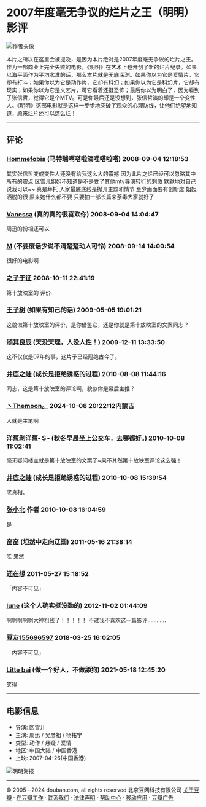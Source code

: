 # 2007年度毫无争议的烂片之王（明明）影评

![作者头像](https://img1.doubanio.com/icon/u2279829-8.jpg)

本片之所以在这里会被提及，是因为本片绝对是2007年度毫无争议的烂片之王。作为一部商业上完全失败的电影，《明明》在艺术上也开创了新的烂片纪录。如果以海平面作为平均水准的话，那么本片就是无底深渊。如果你以为它是爱情片，它却有打斗；如果你以为它是动作片，它却有科幻；如果你以为它是科幻片，它却有现实；如果你以为它是文艺片，可它看着还挺恐怖；最后你以为明白了，因为看到了张信哲，觉得它是个MTV。可是你最后还是没想到，张信哲演的却是一个变性人。《明明》这部电影就是这样一步步地突破了观众的心理防线，让他们绝望地知道，原来烂片还可以这么烂！

---

## 评论

### [Hommefobia](https://www.douban.com/people/2505565 "Hommefobia") (马特瑞啊嗒啦滴哩嗒啦嗒) 2008-09-04 12:18:53
其实张信哲变成变性人还没有给我这么大的震撼 因为此片之烂已经可以忽略其中所有的震点 区雪儿姐姐不知道是不是受了其他mtv导演转行的刺激 默默地对自己说我可以~~ 真是拜托 人家最底底线是抛开主题和情节 至少画面要有创新度 姐姐洒脱的很 原来她什么都不要 只要拍一部长篇来荼毒大家就好了

### [Vanessa](https://www.douban.com/people/2810437/ "Vanessa") (真的真的很喜欢你) 2008-09-04 14:04:47
周迅的扮相还可以

### [M](https://www.douban.com/people/2910489 "M") (不要废话少说不清楚楚动人可怜) 2008-09-14 14:00:54
很好的电影啊

### [之子于征](https://www.douban.com/people/1441540 "之子于征") 2008-10-11 22:41:19
第十放映室的 评价··

### [王子树](https://www.douban.com/people/3968921 "王子树") (如果有知己的话) 2009-05-05 19:01:21
这貌似第十放映室的评价，是你借鉴它，还是你就是第十放映室的文案同志？

### [颂其良辰](https://www.douban.com/people/28488008 "颂其良辰") (天没天理，人没人性！) 2009-12-11 13:33:50
这不仅仅是07年的事，这片子已经冠绝古今了。

### [井底之蛙](https://www.douban.com/people/42195578 "井底之蛙") (成长是拒绝诱惑的过程) 2010-08-08 11:44:16
同志，这是第十放映室的评论啊，貌似你是幕后主推？

### [丶Themoon。](https://www.douban.com/people/194693096/ "丶Themoon。") 2024-10-08 20:22:12内蒙古
人就是主笔啊

### [洋葱剥洋葱-Ｓ-](https://www.douban.com/people/2786462 "洋葱剥洋葱-Ｓ-") (秋冬早晨坐上公交车，去哪都好。) 2010-10-08 11:02:41
毫无疑问楼主就是第十放映室的文案了~果不其然第十放映室评论这么强！

### [井底之蛙](https://www.douban.com/people/42195578 "井底之蛙") (成长是拒绝诱惑的过程) 2010-10-08 15:39:54
求真相。

### [张小北](https://www.douban.com/people/2279829 "张小北") 作者 2010-10-08 16:04:59
是

### [奤奤](https://www.douban.com/people/40465591 "奤奤") (坦然中走向辽阔) 2011-05-16 21:38:14
哇 果然

### [还在想](https://www.douban.com/people/51187639/ "还在想") 2011-05-27 15:18:52
「内容不可见」

### [lune](https://www.douban.com/people/62159923/ "lune") (这个人确实挺没劲的) 2012-11-02 01:44:09
啊啊啊啊啊大神粗线了！！！！！ 不过我不喜欢这一篇影评…………

### [豆友155696597](https://www.douban.com/people/155696597/ "豆友155696597") 2018-03-25 16:02:05
「内容不可见」

### [Litte bai](https://www.douban.com/people/158133392/ "Litte bai") (做一个好人，不做舔狗) 2021-05-18 12:45:20
笑得

---

## 电影信息

- 导演: 区雪儿
- 主演: 周迅 / 吴彦祖 / 杨祐宁
- 类型: 动作 / 悬疑 / 爱情
- 地区: 中国大陆 / 中国香港
- 上映: 2007-04-26(中国香港)

![明明海报](https://img9.doubanio.com/view/photo/s_ratio_poster/public/p2456330706.webp)

---

© 2005－2024 douban.com, all rights reserved 北京豆网科技有限公司 [关于豆瓣](https://www.douban.com/about) · [在豆瓣工作](https://www.douban.com/jobs) · [联系我们](https://www.douban.com/about?topic=contactus) · [法律声明](https://www.douban.com/about/legal) · [帮助中心](https://help.douban.com/?app=movie) · [移动应用](https://www.douban.com/doubanapp/) · [豆瓣广告](https://www.douban.com/partner/)